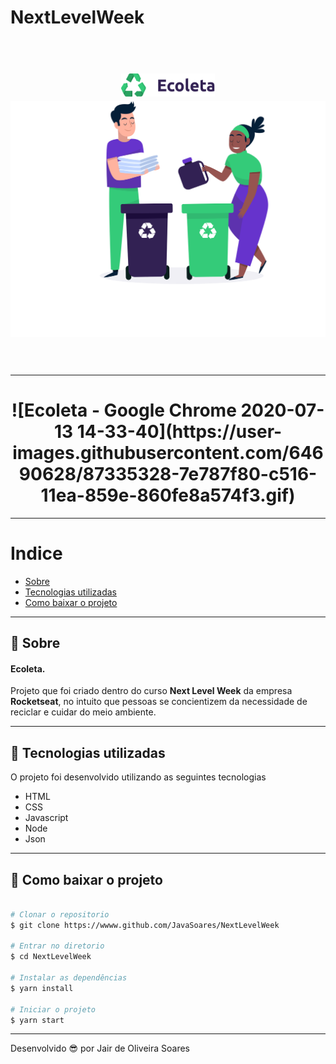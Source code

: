 # NextLevelWeek
<h1 align="center">
<br>
  <img src="/public/assets/logo.svg" alt="Ecoleta" width="150">
  <img width="700" src="/public/assets/home-background.svg" alt="NLW">
<br>
<br>
</h1>

---

<h1 align="center">
![Ecoleta - Google Chrome 2020-07-13 14-33-40](https://user-images.githubusercontent.com/64690628/87335328-7e787f80-c516-11ea-859e-860fe8a574f3.gif)
</h1>

---
# Indice

- [Sobre](#-sobre)
- [Tecnologias utilizadas](#-tecnologias-utilizadas)
- [Como baixar o projeto](#-como-baixar-o-projeto)

---
## 📝 Sobre
#### Ecoleta.
Projeto que foi criado dentro do curso **Next Level Week** da empresa **Rocketseat**, no intuito que pessoas se concientizem da necessidade de reciclar e cuidar do meio ambiente.

---
## 🚀 Tecnologias utilizadas

O projeto foi desenvolvido utilizando as seguintes tecnologias

- HTML
- CSS
- Javascript
- Node
- Json
---
## 📁 Como baixar o projeto

```bash

# Clonar o repositorio
$ git clone https://wwww.github.com/JavaSoares/NextLevelWeek

# Entrar no diretorio 
$ cd NextLevelWeek

# Instalar as dependências
$ yarn install

# Iniciar o projeto
$ yarn start
```
---
Desenvolvido 😎 por Jair de Oliveira Soares
